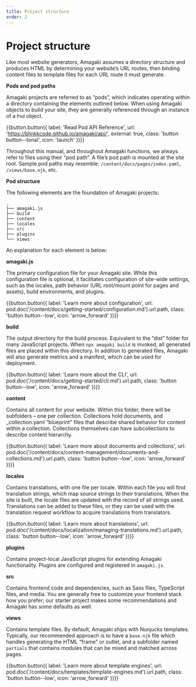 ```yaml
---
title: Project structure
order: 2
---
```

# Project structure

Like most website generators, Amagaki assumes a directory structure and produces
HTML by determining your website’s URL routes, then binding content files to
template files for each URL route it must generate.

**Pods and pod paths**

Amagaki projects are referred to as “pods”, which indicates operating within a
directory containing the elements outlined below. When using Amagaki objects to
build your site, they are generally referenced through an instance of a `Pod`
object.

{{button.button({
    label: 'Read Pod API Reference',
    url: 'https://blinkkcode.github.io/amagaki/api/',
    external: true,
    class: 'button button--tonal',
    icon: 'launch'
})}}

Throughout this manual, and throughout Amagaki functions, we always refer to
files using their “pod path”. A file’s pod path is mounted at the site root.
Sample pod paths may resemble: `/content/docs/pages/index.yaml`, `/views/base.njk`,
etc.

**Pod structure**

The following elements are the foundation of Amagaki projects:

```
.
├── amagaki.js
├── build
├── content
├── locales
├── src
├── plugins
└── views
```

An explanation for each element is below:

**amagaki.js**

The primary configuration file for your Amagaki site. While this configuration
file is optional, it facilitates configuration of site-wide settings, such as
the locales, path behavior (URL root/mount point for pages and assets), build
environments, and plugins.

{{button.button({
    label: 'Learn more about configuration',
    url: pod.doc('/content/docs/getting-started/configuration.md').url.path,
    class: 'button button--low',
    icon: 'arrow_forward'
})}}


**build**

The output directory for the build process. Equivalent to the “dist” folder for
many JavaScript projects. When `npx amagaki build` is invoked, all generated
files are placed within this directory. In addition to generated files, Amagaki
will also generate metrics and a manifest, which can be used for deployment.


{{button.button({
    label: 'Learn more about the CLI',
    url: pod.doc('/content/docs/getting-started/cli.md').url.path,
    class: 'button button--low',
    icon: 'arrow_forward'
})}}


**content**

Contains all content for your website. Within this folder, there will be
subfolders – one per collection. Collections hold documents, and
_collection.yaml “blueprint” files that describe shared behavior for content
within a collection. Collections themselves can have subcollections to describe
content hierarchy.

{{button.button({
    label: 'Learn more about documents and collections',
    url: pod.doc('/content/docs/content-management/documents-and-collections.md').url.path,
    class: 'button button--low',
    icon: 'arrow_forward'
})}}


**locales**

Contains translations, with one file per locale. Within each file you will find
translation strings, which map source strings to their translations. When the
site is built, the locale files are updated with the record of all strings used.
Translations can be added to these files, or they can be used with the
translation request workflow to acquire translations from translators.

{{button.button({
    label: 'Learn more about translations',
    url: pod.doc('/content/docs/localization/managing-translations.md').url.path,
    class: 'button button--low',
    icon: 'arrow_forward'
})}}


**plugins**

Contains project-local JavaScript plugins for extending Amagaki functionality.
Plugins are configured and registered in `amagaki.js`.

**src**

Contains frontend code and dependencies, such as Sass files, TypeScript files,
and media. You are generally free to customize your frontend stack how you
prefer; our starter project makes some recommendations and Amagaki has some
defaults as well.

**views**

Contains template files. By default, Amagaki ships with Nunjucks templates.
Typically, our recommended approach is to have a `base.njk` file which handles
generating the HTML “frame” or outlet, and a subfolder named `partials` that
contains modules that can be mixed and matched across pages.

{{button.button({
    label: 'Learn more about template engines',
    url: pod.doc('/content/docs/templates/template-engines.md').url.path,
    class: 'button button--low',
    icon: 'arrow_forward'
})}}
